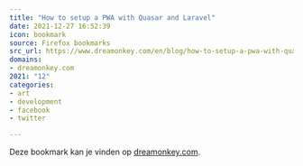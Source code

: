 ```yaml
---
title: "How to setup a PWA with Quasar and Laravel"
date: 2021-12-27 16:52:39
icon: bookmark
source: Firefox bookmarks
src_url: https://www.dreamonkey.com/en/blog/how-to-setup-a-pwa-with-quasar-and-laravel/
domains:
- dreamonkey.com
2021: "12"
categories:
- art
- development
- facebook
- twitter

---
```

Deze bookmark kan je vinden op [dreamonkey.com](https://www.dreamonkey.com/en/blog/how-to-setup-a-pwa-with-quasar-and-laravel/).
